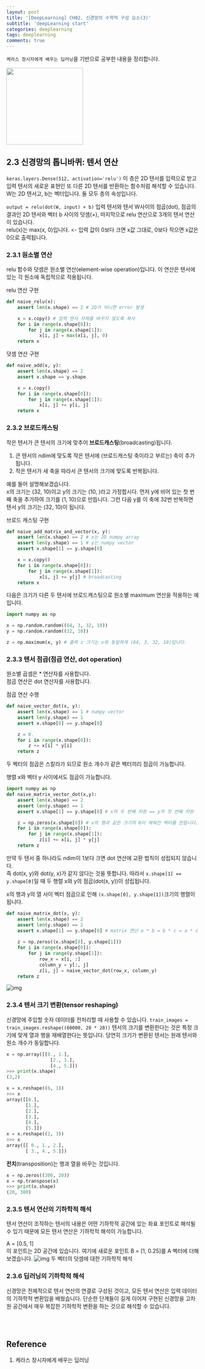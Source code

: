 ```yaml
---
layout: post
title: '[DeepLearning] CH02. 신경망의 수학적 구성 요소(3)'
subtitle: 'deepLearning start'
categories: deeplearning
tags: deeplearning
comments: true
---
```

`케라스 창시자에게 배우는 딥러닝`을 기반으로 공부한 내용을 정리합니다.

<img src="/assets/img/dlcourse/book.jpeg" width="200" height="200">

## 2.3 신경망의 톱니바퀴: 텐서 연산

`keras.layers.Dense(512, activation='relu')`
이 층은 2D 텐서를 입력으로 받고 입력 텐서의 새로운 표현인 또 다른 2D 텐서를 반환하는 함수처럼 해석할 수 있습니다. W는 2D 텐서고, b는 벡터입니다. 둘 모두 층의 속성입니다.

`output = relu(dot(W, input) + b)`
입력 텐서와 텐서 W사이의 점곱(dot), 점곱의 결과인 2D 텐서와 벡터 b 사이의 덧셈(+), 마지막으로 relu 연산으로 3개의 텐서 연산이 있습니다. <br>
relu(x)는 max(x, 0)입니다. <- 입력 값이 0보다 크면 x값 그대로, 0보다 작으면 x값은 0으로 출력됩니다.

### 2.3.1 원소별 연산
relu 함수와 덧셈은 원소별 연산(element-wise operation)입니다. 이 연산은 텐서에 있는 각 원소에 독립적으로 적용됩니다.

relu 연산 구현
```python
def naive_relu(x):
    assert len(x.shape) == 2 # 2D가 아니면 error 발생

    x = x.copy() # 입력 텐서 자체를 바꾸지 않도록 복사
    for i in range(x.shape[0]):
        for j in range(x.shape[1]):
            x[i, j] = max(x[i, j], 0)
    return x
```

덧셈 연산 구현
```python
def naive_add(x, y):
    assert len(x.shape) == 2
    assert x.shape == y.shape

    x = x.copy()
    for i in range(x.shape[0]):
        for j in range(x.shape[1]):
            x[i, j] += y[i, j]
    return x
```

### 2.3.2 브로드캐스팅
작은 텐서가 큰 텐서의 크기에 맞추어 **브로드캐스팅**(broadcasting)됩니다.

1. 큰 텐서의 ndim에 맞도록 작은 텐서에 (브로드캐스팅 축이라고 부르는) 축이 추가됩니다.
2. 작은 텐서가 새 축을 따라서 큰 텐서의 크기에 맞도록 반복됩니다.

예를 들어 설명해보겠습니다. <br>
x의 크기는 (32, 10)이고 y의 크기는 (10, )라고 가정합시다. 먼저 y에 비어 있는 첫 번째 축을 추가하여 크기를 (1, 10)으로 만듭니다. 그런 다음 y를 이 축에 32번 반복하면 텐서 y의 크기는 (32, 10)이 됩니다.

브로드 캐스팅 구현
```python
def naive_add_matrix_and_vector(x, y):
    assert len(x.shape) == 2 # x는 2D numpy array
    assert len(y.shape) == 1 # y는 numpy vector
    assert x.shape[1] == y.shape[0]

    x = x.copy()
    for i in range(x.shape[0]):
        for j in range(x.shape[1]):
            x[i, j] += y[j] # broadcasting
    return x
```

다음은 크기가 다른 두 텐서에 브로드캐스팅으로 원소별 maximum 연산을 적용하는 예입니다.
```python
import numpy as np

x = np.random.random((64, 3, 32, 10))
y = np.random.random((32, 10))

z = np.maximum(x, y) # 출력 z 크기는 x와 동일하게 (64, 3, 32, 10)입니다.
```

### 2.3.3 텐서 점곱(점곱 연산, dot operation)
원소별 곱셈은 * 연산자를 사용합니다. <br>
점곱 연산은 dot 연산자를 사용합니다.

점곱 연산 수행
```python
def naive_vector_dot(x, y):
    assert len(x.shape) == 1 # numpy vector
    assert len(y.shape) == 1
    assert x.shape[0] == y.shape[0]

    z = 0.
    for i in range(x.shape[0]):
        z += x[i] * y[i]
    return z
```
두 벡터의 점곱은 스칼라가 되므로 원소 개수가 같은 벡터끼리 점곱이 가능합니다.

행렬 x와 벡터 y 사이에서도 점곱이 가능합니다.
```python
import numpy as np
def naive_matrix_vector_dot(x,y):
    assert len(x.shape) == 2
    assert len(y.shape) == 1
    assert x.shape[1] == y.shape[0] # x의 두 번째 차원 == y의 첫 번째 차원

    z = np.zeros(x.shape[0]) # x의 행과 같은 크기의 0이 채워진 벡터를 만듭니다.
    for i in range(x.shape[0]):
        for j in range(x.shape[1]):
            z[i] += x[i, j] * y[j]
    return z
```
만약 두 텐서 중 하나라도 ndim이 1보다 크면 dot 연산에 교환 법칙이 성립되지 않습니다. <br>
즉 dot(x, y)와 dot(y, x)가 같지 않다는 것을 뜻합니다.
따라서 `x.shape[1] == y.shape[0]`일 때 두 행렬 x와 y의 점곱(dot(x, y))이 성립됩니다. <br>

x의 행과 y의 열 사이 벡터 점곱으로 인해 `(x.shape[0], y.shape[1])`크기의 행렬이 됩니다.

```python
def naive_matrix_dot(x, y):
    assert len(x.shape) == 2
    assert len(y.shape) == 2
    assert x.shape[1] == y.shape[0] # matrix 연산 a * b = b * c = a * c
    
    z = np.zeros((x.shape[0], y.shape[1]))
    for i in range(x.shape[0]):
        for j in range(y.shape[1]):
            row_x = x[i, :]
            column_y = y[:, j]
            z[i, j] = naive_vector_dot(row_x, column_y)
    return z
```

![img](/assets/img/dlcourse/dot.jpg)

### 2.3.4 텐서 크기 변환(tensor reshaping)
신경망에 주입할 숫자 데이터를 전처리할 때 사용할 수 있습니다.
`train_images = train_images.reshape((60000, 28 * 28))`
텐서의 크기를 변환한다는 것은 특정 크기에 맞게 열과 행을 재배열한다는 뜻입니다. 당연히 크기가 변환된 텐서는 원래 텐서와 원소 개수가 동일합니다.

```python
x = np.array([[0., 1.],
                [2., 3.],
                [4., 5.]])
>>> print(x.shape)
(3,2)

x = x.reshape((6, 1))
>>> x
array([[0.],
       [1.],
       [2.],
       [3.],
       [4.],
       [5.]])
x = x.reshape((2, 3))
>>> x
array([[ 0., 1., 2.],
       [ 3., 4., 5.]])
```

**전치**(transposition)는 행과 열을 바꾸는 것입니다. <br>
```python
x = np.zeros((300, 20))
x = np.transpose(x)
>>> print(x.shape)
(20, 300)
```

### 2.3.5 텐서 연산의 기하학적 해석
텐서 연산이 조작하는 텐서의 내용은 어떤 기하학적 공간에 있는 좌표 포인트로 해석될 수 있기 때문에 모든 텐서 연산은 기하학적 해석이 가능합니다.

A = [0.5, 1]<br>
이 포인트는 2D 공간에 있습니다. 여기에 새로운 포인트 B = [1, 0.25]를 A 벡터에 더해 보겠습니다.
![img](/assets/img/dlcourse/point.jpeg)
두 벡터의 덧셈에 대한 기하학적 해석

### 2.3.6 딥러닝의 기하학적 해석
신경망은 전체적으로 텐서 연산의 연결로 구성된 것이고, 모든 텐서 연산은 입력 데이터의 기하학적 변환임을 배웠습니다. 단순한 단계들이 길게 이어져 구현된 신경망을 고차원 공간에서 매우 복잡한 기하학적 변환을 하는 것으로 해석할 수 있습니다.

<br><br>

## Reference
1. 케라스 창시자에게 배우는 딥러닝
